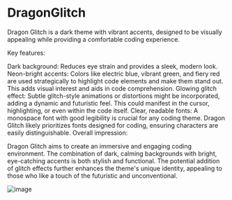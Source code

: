 # DragonGlitch
Dragon Glitch is a dark theme with vibrant accents, designed to be visually appealing while providing a comfortable coding experience.

Key features:

Dark background: Reduces eye strain and provides a sleek, modern look.
Neon-bright accents: Colors like electric blue, vibrant green, and fiery red are used strategically to highlight code elements and make them stand out. This adds visual interest and aids in code comprehension.
Glowing glitch effect: Subtle glitch-style animations or distortions might be incorporated, adding a dynamic and futuristic feel. This could manifest in the cursor, highlighting, or even within the code itself.
Clear, readable fonts: A monospace font with good legibility is crucial for any coding theme. Dragon Glitch likely prioritizes fonts designed for coding, ensuring characters are easily distinguishable.
Overall impression:

Dragon Glitch aims to create an immersive and engaging coding environment. The combination of dark, calming backgrounds with bright, eye-catching accents is both stylish and functional. The potential addition of glitch effects further enhances the theme's unique identity, appealing to those who like a touch of the futuristic and unconventional.

![image](https://github.com/user-attachments/assets/8cc1234d-7e18-4e9b-94a4-ddeed8084557)
